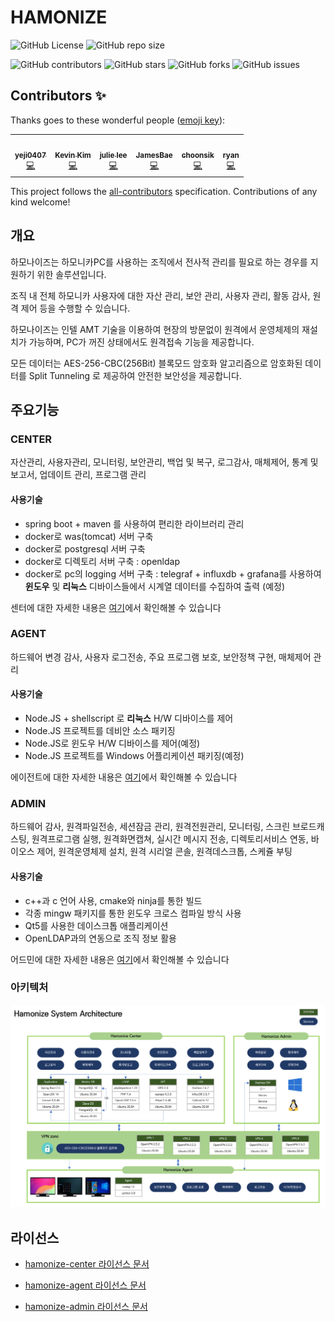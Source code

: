 # HAMONIZE

![GitHub
License](https://img.shields.io/github/license/hamonikr/hamonize)
![GitHub repo
size](https://img.shields.io/github/repo-size/hamonikr/hamonize)

![GitHub
contributors](https://img.shields.io/github/contributors/hamonikr/hamonize)
![GitHub
stars](https://img.shields.io/github/stars/hamonikr/hamonize?style=social)
![GitHub
forks](https://img.shields.io/github/forks/hamonikr/hamonize?style=social)
![GitHub
issues](https://img.shields.io/github/issues/hamonikr/hamonize?style=social)

## Contributors ✨

Thanks goes to these wonderful people ([emoji key](https://allcontributors.org/docs/en/emoji-key)):

<!-- ALL-CONTRIBUTORS-LIST:START - Do not remove or modify this section -->
<!-- prettier-ignore-start -->
<!-- markdownlint-disable -->
<table>
  <tr>
    <td align="center"><a href="https://github.com/yeji0407"><img src="https://avatars.githubusercontent.com/u/55476302?v=4?s=100" width="100px;" alt=""/><br /><sub><b>yeji0407</b></sub></a><br /><a href="https://github.com/hamonikr/hamonize/commits?author=yeji0407" title="Code">💻</a></td>
    <td align="center"><a href="https://hamonikr.org"><img src="https://avatars.githubusercontent.com/u/405502?v=4?s=100" width="100px;" alt=""/><br /><sub><b>Kevin Kim</b></sub></a><br /><a href="https://github.com/hamonikr/hamonize/commits?author=chaeya" title="Code">💻</a></td>
    <td align="center"><a href="https://github.com/jullee96"><img src="https://avatars.githubusercontent.com/u/66409676?v=4?s=100" width="100px;" alt=""/><br /><sub><b>julie lee</b></sub></a><br /><a href="https://github.com/hamonikr/hamonize/commits?author=jullee96" title="Code">💻</a></td>
    <td align="center"><a href="https://github.com/bdh1993"><img src="https://avatars.githubusercontent.com/u/58254473?v=4?s=100" width="100px;" alt=""/><br /><sub><b>JamesBae</b></sub></a><br /><a href="https://github.com/hamonikr/hamonize/commits?author=bdh1993" title="Code">💻</a></td>
    <td align="center"><a href="https://github.com/choonsik2"><img src="https://avatars.githubusercontent.com/u/62954933?v=4?s=100" width="100px;" alt=""/><br /><sub><b>choonsik</b></sub></a><br /><a href="https://github.com/hamonikr/hamonize/commits?author=choonsik2" title="Code">💻</a></td>
    <td align="center"><a href="https://github.com/gon1942"><img src="https://avatars.githubusercontent.com/u/31919227?v=4?s=100" width="100px;" alt=""/><br /><sub><b>ryan</b></sub></a><br /><a href="https://github.com/hamonikr/hamonize/commits?author=gon1942" title="Code">💻</a></td>
  </tr>
</table>

<!-- markdownlint-restore -->
<!-- prettier-ignore-end -->

<!-- ALL-CONTRIBUTORS-LIST:END -->

This project follows the [all-contributors](https://github.com/all-contributors/all-contributors) specification. Contributions of any kind welcome!


## 개요
하모나이즈는 하모니카PC를 사용하는 조직에서 전사적 관리를 필요로 하는 경우를 지원하기 위한 솔루션입니다.

조직 내 전체 하모니카 사용자에 대한 자산 관리, 보안 관리, 사용자 관리, 활동 감사, 원격 제어 등을 수행할 수 있습니다.

하모나이즈는 인텔 AMT 기술을 이용하여 현장의 방문없이 원격에서 운영체제의 재설치가 가능하며, PC가 꺼진 상태에서도 원격접속 기능을 제공합니다.

모든 데이터는 AES-256-CBC(256Bit) 블록모드 암호화 알고리즘으로 암호화된 데이터를 Split Tunneling 로 제공하여 안전한 보안성을 제공합니다.

## 주요기능
### CENTER 
 자산관리, 사용자관리, 모니터링, 보안관리, 백업 및 복구, 로그감사, 매체제어, 통계 및 보고서, 업데이트 관리, 프로그램 관리
 
 #### 사용기술
 - spring boot + maven 를 사용하여 편리한 라이브러리 관리 
 - docker로 was(tomcat) 서버 구축
 - docker로 postgresql 서버 구축
 - docker로 디렉토리 서버 구축 : openldap
 - docker로 pc의 logging 서버 구축 : telegraf + influxdb + grafana를 사용하여 **윈도우** 및 **리눅스** 디바이스들에서 시계열 데이터를 수집하여 출력 (예정) 
 
센터에 대한 자세한 내용은 [여기](https://github.com/hamonikr/hamonize/tree/master/hamonize-center)에서 확인해볼 수 있습니다
 
### AGENT
하드웨어 변경 감사, 사용자 로그전송, 주요 프로그램 보호, 보안정책 구현, 매체제어 관리
 
 #### 사용기술
- Node.JS + shellscript 로 **리눅스** H/W 디바이스를 제어
- Node.JS 프로젝트를 데비안 소스 패키징
- Node.JS로 윈도우 H/W 디바이스를 제어(예정)
- Node.JS 프로젝트를 Windows 어플리케이션 패키징(예정)

에이전트에 대한 자세한 내용은 [여기](https://github.com/hamonikr/hamonize/tree/master/hamonize-agent)에서 확인해볼 수 있습니다


### ADMIN
 하드웨어 감사, 원격파일전송, 세션잠금 관리, 원격전원관리, 모니터링, 스크린 브로드캐스팅, 원격프로그램 실행, 원격화면캡쳐, 실시간 메시지 전송, 디렉토리서비스 연동, 바이오스 제어, 원격운영체제 설치, 원격 시리얼 콘솔, 원격데스크톱, 스케쥴 부팅
 
 #### 사용기술
- c++과 c 언어 사용, cmake와 ninja를 통한 빌드
- 각종 mingw 패키지를 통한 윈도우 크로스 컴파일 방식 사용
- Qt5를 사용한 데이스크톱 애플리케이션
- OpenLDAP과의 연동으로 조직 정보 활용

어드민에 대한 자세한 내용은 [여기](https://github.com/hamonikr/hamonize/tree/master/hamonize-admin)에서 확인해볼 수 있습니다

### 아키텍처

![architecture](./img/Hamonize_architecture.png)

## 라이선스
* [hamonize-center 라이선스 문서](https://github.com/hamonikr/hamonize/blob/master/hamonize-center/NOTICE.md)

* [hamonize-agent 라이선스 문서](https://github.com/hamonikr/hamonize/blob/master/hamonize-agent/NOTICE.md)

* [hamonize-admin 라이선스 문서](https://github.com/hamonikr/hamonize/blob/master/hamonize-admin/COPYING)
